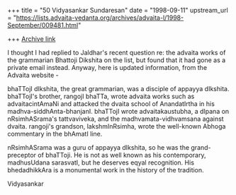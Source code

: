 +++
title = "50 Vidyasankar Sundaresan"
date = "1998-09-11"
upstream_url = "https://lists.advaita-vedanta.org/archives/advaita-l/1998-September/009481.html"

+++
[Archive link](https://lists.advaita-vedanta.org/archives/advaita-l/1998-September/009481.html)

I thought I had replied to Jaldhar's recent question re: the advaita works
of the grammarian Bhattoji Dikshita on the list, but found that it had
gone as a private email instead. Anyway, here is updated information, from
the Advaita website -

bhaTTojI dIkshita, the great grammarian, was a disciple of appayya
dIkshita. bhaTTojI's brother, rangojI bhaTTa, wrote advaita works such as
advaitacintAmaNi and attacked the dvaita school of AnandatIrtha in his
madhva-siddhAnta-bhanjanI. bhaTTojI wrote advaitakaustubha, a dIpana on
nRsimhASrama's tattvaviveka, and the madhvamata-vidhvamsana against
dvaita. rangoji's grandson, lakshmInRsimha, wrote the well-known Abhoga
commentary in the bhAmatI line.

nRsimhASrama was a guru of appayya dIkshita, so he was the grand-preceptor
of bhaTToji. He is not as well known as his contemporary, madhusUdana
sarasvatI, but he deserves eqyal recognition. His bhedadhikkAra is a
monumental work in the history of the tradition.

Vidyasankar

